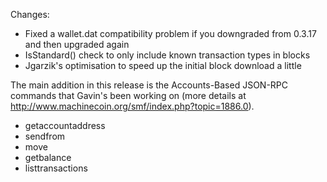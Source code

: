 ﻿Changes:
* Fixed a wallet.dat compatibility problem if you downgraded from 0.3.17 and then upgraded again
* IsStandard() check to only include known transaction types in blocks
* Jgarzik's optimisation to speed up the initial block download a little

The main addition in this release is the Accounts-Based JSON-RPC commands that Gavin's been working on (more details at http://www.machinecoin.org/smf/index.php?topic=1886.0).  
* getaccountaddress
* sendfrom
* move
* getbalance
* listtransactions
